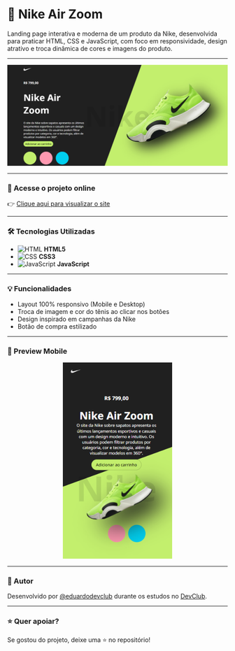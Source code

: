 # 👟 Nike Air Zoom

Landing page interativa e moderna de um produto da Nike, desenvolvida para praticar HTML, CSS e JavaScript, com foco em responsividade, design atrativo e troca dinâmica de cores e imagens do produto.

---

<p align="center">
  <img src="https://github.com/eduardodevclub/Nike-Air-Zoom/blob/master/img/Nike%20Desktop.png?raw=true" width="600" alt="Preview Desktop do site Nike Air Zoom"/>
</p>

---

### 🔗 Acesse o projeto online

👉 [Clique aqui para visualizar o site](https://eduardodevclub.github.io/Nike-Air-Zoom/)

---

### 🛠️ Tecnologias Utilizadas

- ![HTML](https://cdn-icons-png.flaticon.com/128/1051/1051277.png) **HTML5**
- ![CSS](https://cdn-icons-png.flaticon.com/128/16020/16020753.png) **CSS3**
- ![JavaScript](https://img.icons8.com/color/48/000000/javascript--v1.png) **JavaScript**

---

### 💡 Funcionalidades

- Layout 100% responsivo (Mobile e Desktop)
- Troca de imagem e cor do tênis ao clicar nos botões
- Design inspirado em campanhas da Nike
- Botão de compra estilizado

---

### 📱 Preview Mobile

<p align="center">
  <img src="https://github.com/eduardodevclub/Nike-Air-Zoom/blob/master/img/Nike%20Mobile.png?raw=true" width="250" alt="Preview Mobile do site Nike Air Zoom"/>
</p>

---

### 📌 Autor

Desenvolvido por [@eduardodevclub](https://github.com/eduardodevclub) durante os estudos no [DevClub](https://rodolfomori.com.br/devclub).

---

### ⭐ Quer apoiar?

Se gostou do projeto, deixe uma ⭐ no repositório!
